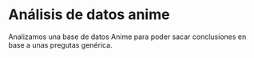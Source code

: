 # Análisis de datos anime
 Analizamos una base de datos Anime para poder sacar conclusiones en base a unas pregutas genérica.
